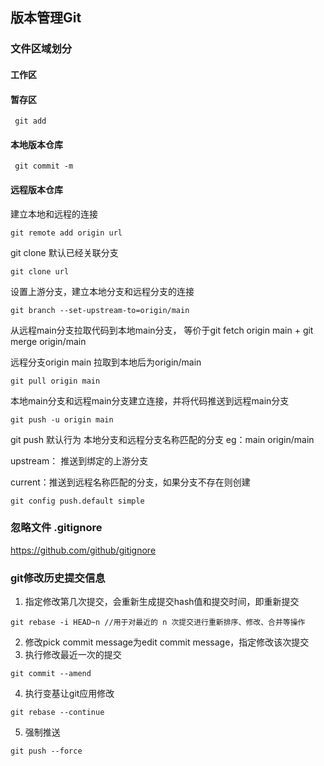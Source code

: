 ## 版本管理Git

### 文件区域划分

#### 工作区 

#### 暂存区

```shell
 git add
```

#### 本地版本仓库

```shell
 git commit -m
```

#### 远程版本仓库

建立本地和远程的连接

```shell
git remote add origin url
```

git clone 默认已经关联分支

```shell
git clone url
```

设置上游分支，建立本地分支和远程分支的连接

```shell
git branch --set-upstream-to=origin/main
```

从远程main分支拉取代码到本地main分支， 等价于git fetch origin main + git merge origin/main

远程分支origin main 拉取到本地后为origin/main

```shell
git pull origin main
```

本地main分支和远程main分支建立连接，并将代码推送到远程main分支

```shell
git push -u origin main
```

git push 默认行为 本地分支和远程分支名称匹配的分支 eg：main origin/main

upstream： 推送到绑定的上游分支

current：推送到远程名称匹配的分支，如果分支不存在则创建

```shell
git config push.default simple
```

### 忽略文件 .gitignore

https://github.com/github/gitignore

### git修改历史提交信息

1. 指定修改第几次提交，会重新生成提交hash值和提交时间，即重新提交

```shell
git rebase -i HEAD~n //用于对最近的 n 次提交进行重新排序、修改、合并等操作
```

2. 修改pick commit message为edit commit message，指定修改该次提交
3. 执行修改最近一次的提交

```shell
git commit --amend
```

4. 执行变基让git应用修改

```shell
git rebase --continue
```

5. 强制推送

```shell
git push --force
```

